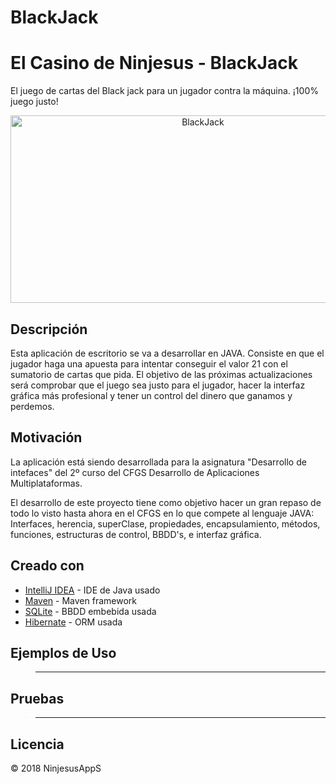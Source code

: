 # BlackJack

# El Casino de Ninjesus - BlackJack 
El juego de cartas del Black jack para un jugador contra la máquina. ¡100% juego justo!
<p align="center">
 <img src="http://www.blackjack.org/wp-content/uploads/2017/11/ad-300-250.gif" alt="BlackJack"
  width="600" height="300"/>
</p>

## Descripción

Esta aplicación de escritorio se va a desarrollar en JAVA. Consiste en que el jugador haga una apuesta para intentar conseguir el valor 21 con el sumatorio de cartas que pida. El objetivo de las próximas actualizaciones será comprobar que el juego sea justo para el jugador, hacer la interfaz gráfica más profesional y tener un control del dinero que ganamos y perdemos.

## Motivación
La aplicación está siendo desarrollada para la asignatura "Desarrollo de intefaces" del 2º curso del CFGS Desarrollo de Aplicaciones Multiplataformas.

El desarrollo de este proyecto tiene como objetivo hacer un gran repaso de todo lo visto hasta ahora en el CFGS en lo que compete al lenguaje JAVA: Interfaces, herencia, superClase, propiedades, encapsulamiento, métodos, funciones, estructuras de control, BBDD's, e interfaz gráfica.

## Creado con
- [IntelliJ IDEA](https://www.jetbrains.com/idea/) - IDE de Java usado
- [Maven](https://maven.apache.org/) - Maven framework
- [SQLite](https://www.sqlite.org/) - BBDD embebida usada
- [Hibernate](http://hibernate.org/) - ORM usada

## Ejemplos de Uso
>------

## Pruebas
>------


## Licencia
:copyright: 2018 NinjesusAppS

